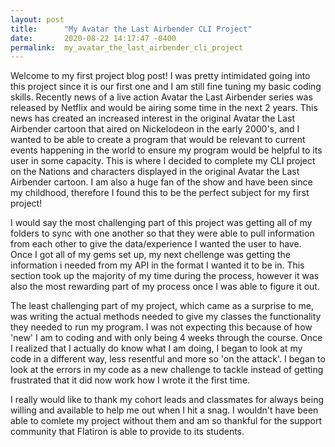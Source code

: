 ```yaml
---
layout: post
title:      "My Avatar the Last Airbender CLI Project"
date:       2020-08-22 14:17:47 -0400
permalink:  my_avatar_the_last_airbender_cli_project
---
```



Welcome to my first project blog post! I was pretty intimidated going into this project since it is our first one and I am still fine tuning my basic coding skills. Recently news of a live action Avatar the Last Airbender series was released by Netflix and would be airing some time in the next 2 years. This news has created an increased interest in the original Avatar the Last Airbender cartoon that aired on Nickelodeon in the early 2000's, and I wanted to be able to create a program that would be relevant to current events happening in the world to ensure my program would be helpful to its user in some capacity. This is where I decided to complete my CLI project on the Nations and characters displayed in the original Avatar the Last Airbender cartoon. I am also a huge fan of the show and have been since my childhood, therefore I found this to be the perfect subject for my first project!

I would say the most challenging part of this project was getting all of my folders to sync with one another so that they were able to pull information from each other to give the data/experience I wanted the user to have. Once I got all of my gems set up, my next chellenge was getting the information i needed from my API in the format I wanted it to be in. This section took up the majority of my time during the process, however it was also the most rewarding part of my process once I was able to figure it out.

The least challenging part of my project, which came as a surprise to me, was writing the actual methods needed to give my classes the functionality they needed to run my program. I was not expecting this because of how 'new' I am to coding and with only being 4 weeks through the course. Once I realized that I actually do know what I am doing, I began to look at my code in a different way, less resentful and more so 'on the attack'. I began to look at the errors in my code as a new challenge to tackle instead of getting frustrated that it did now work how I wrote it the first time.

I really would like to thank my cohort leads and classmates for always being willing and available to help me out when I hit a snag. I wouldn't have been able to comlete my project without them and am so thankful for the support community that Flatiron is able to provide to its students. 
